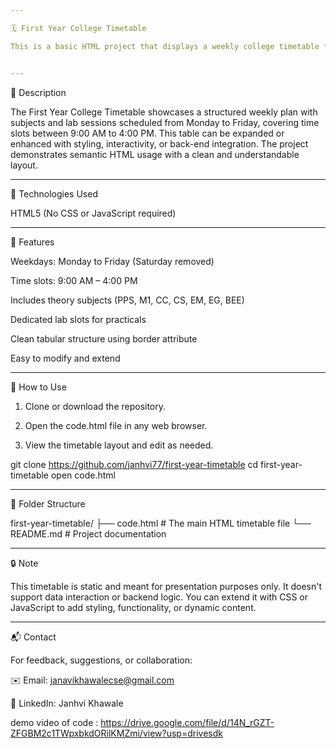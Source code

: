 ```yaml
---

🗓️ First Year College Timetable

This is a basic HTML project that displays a weekly college timetable for first-year students. It demonstrates how to use tables in HTML to present structured data clearly and effectively. Ideal for educational purposes, static sites, or as a starter template for more advanced scheduling systems.


---
```


📌 Description

The First Year College Timetable showcases a structured weekly plan with subjects and lab sessions scheduled from Monday to Friday, covering time slots between 9:00 AM to 4:00 PM. This table can be expanded or enhanced with styling, interactivity, or back-end integration. The project demonstrates semantic HTML usage with a clean and understandable layout.


---

🔧 Technologies Used

HTML5 (No CSS or JavaScript required)



---

📄 Features

Weekdays: Monday to Friday (Saturday removed)

Time slots: 9:00 AM – 4:00 PM

Includes theory subjects (PPS, M1, CC, CS, EM, EG, BEE)

Dedicated lab slots for practicals

Clean tabular structure using border attribute

Easy to modify and extend



---

🚀 How to Use

1. Clone or download the repository.


2. Open the code.html file in any web browser.


3. View the timetable layout and edit as needed.



git clone https://github.com/janhvi77/first-year-timetable
cd first-year-timetable
open code.html


---

📁 Folder Structure

first-year-timetable/
├── code.html       # The main HTML timetable file
└── README.md       # Project documentation


---

🔒 Note

This timetable is static and meant for presentation purposes only. It doesn't support data interaction or backend logic. You can extend it with CSS or JavaScript to add styling, functionality, or dynamic content.


---

📬 Contact

For feedback, suggestions, or collaboration:

✉️ Email: janavikhawalecse@gmail.com

🔗 LinkedIn: Janhvi Khawale

demo video of code :
https://drive.google.com/file/d/14N_rGZT-ZFGBM2c1TWpxbkdORilKMZmi/view?usp=drivesdk
